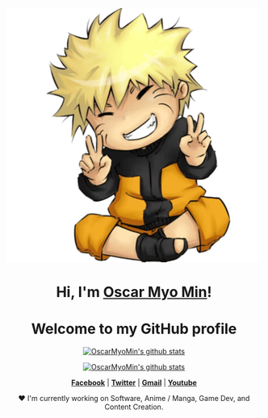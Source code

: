 <p align="center">
  <a href="#"><img src="pngwing.com.png" alt="Oscar Myo Min Banner"></a>
</p>

<h1 align="center">Hi, I'm <a href="https://www.facebook.com/oscar.m.min.1">Oscar Myo Min</a>!</h1>
<h1 align="center">Welcome to my GitHub profile</h1>

<p align="center">
  <a href="#">
    <img src="https://github-readme-stats.vercel.app/api/top-langs/?username=OscarMyoMin&hide=TeX&layout=compact&hide_border=true" alt="OscarMyoMin's github stats">
  </a>
</p>
<p align="center">
  <a href="#"><img src="https://github-readme-stats.vercel.app/api?username=OscarMyoMin&hide_border=true&show_icons=true" alt="OscarMyoMin's github stats"></a>
</p>

<p align="center">
  <strong><a href="https://www.facebook.com/oscar.m.min.1">Facebook</a></strong> |
  <strong><a href="#">Twitter</a></strong> |
  <strong><a href="mailto:oscarmyomin@gmail.com">Gmail</a></strong> |
  <strong><a href="#">Youtube</a></strong>
</p>

<p align="center">❤ I'm currently working on Software, Anime / Manga, Game Dev, and Content Creation.</p>
